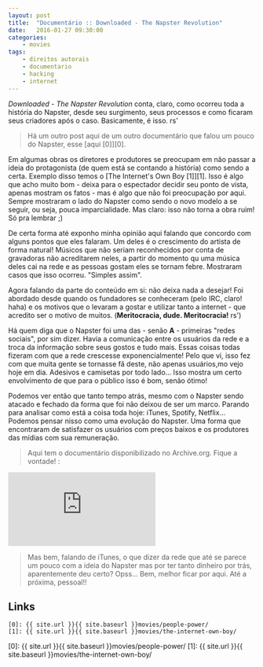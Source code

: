 ```yaml
---
layout: post
title:  "Documentário :: Downloaded - The Napster Revolution"
date:   2016-01-27 09:30:00
categories:
    - movies
tags:
    - direitos autorais
    - documentario
    - hacking
    - internet
---
```


*Downloaded - The Napster Revolution* conta, claro, como ocorreu toda a história do Napster, desde seu surgimento, seus processos e como ficaram seus criadores após o caso. Basicamente, é isso. rs'

> Há um outro post aqui de um outro documentário que falou um pouco do Napster, esse [aqui \[0\]][0].

Em algumas obras os diretores e produtores se preocupam em não passar a ideia do protagonista (de quem está se contando a história) como sendo a certa. Exemplo disso temos o [The Internet's Own Boy \[1\]][1]. Isso é algo que acho muito bom - deixa para o espectador decidir seu ponto de vista, apenas mostram os fatos - mas é algo que não foi preocupação por aqui. Sempre mostraram o lado do Napster como sendo o novo modelo a se seguir, ou seja, pouca imparcialidade. Mas claro: isso não torna a obra ruim! Só pra lembrar ;)

De certa forma até exponho minha opinião aqui falando que concordo com alguns pontos que eles falaram. Um deles é o crescimento do artista de forma natural! Músicos que não seriam reconhecidos por conta de gravadoras não acreditarem neles, a partir do momento qu uma música deles cai na rede e as pessoas gostam eles se tornam febre. Mostraram casos que isso ocorreu. "Simples assim".

Agora falando da parte do conteúdo em si: não deixa nada a desejar! Foi abordado desde quando os fundadores se conheceram (pelo IRC, claro! haha) e os motivos que o levaram a gostar e utilizar tanto a internet - que acredito ser o motivo de muitos. (**Meritocracia, dude. Meritocracia!** rs')

Há quem diga que o Napster foi uma das - senão **A** - primeiras "redes sociais", por sim dizer. Havia a comunicação entre os usuários da rede e a troca da informação sobre seus gostos e tudo mais. Essas coisas todas fizeram com que a rede crescesse exponencialmente! Pelo que vi, isso fez com que muita gente se tornasse fã deste, não apenas usuários,mo vejo hoje em dia. Adesivos e camisetas por todo lado... Isso mostra um certo envolvimento de que para o público isso é bom, senão ótimo!

Podemos ver então que tanto tempo atrás, mesmo com o Napster sendo atacado e fechado da forma que foi não deixou de ser um marco. Parando para analisar como está a coisa toda hoje: iTunes, Spotify, Netflix... Podemos pensar nisso como uma evolução do Napster. Uma forma que encontraram de satisfazer os usuários com preços baixos e os produtores das mídias com sua remuneração.

> Aqui tem o documentário disponibilizado no Archive.org. Fique a vontade! :

<iframe src="https://archive.org/embed/Downloaded.2013-The.Napster.Revolution" frameborder="0" webkitallowfullscreen="true" mozallowfullscreen="true" allowfullscreen></iframe>

> Mas bem, falando de iTunes, o que dizer da rede que até se parece um pouco com a ideia do Napster mas por ter tanto dinheiro por trás, aparentemente deu certo? Opss... Bem, melhor ficar por aqui. Até a próxima, pessoal!!

## Links

```
[0]: {{ site.url }}{{ site.baseurl }}movies/people-power/
[1]: {{ site.url }}{{ site.baseurl }}movies/the-internet-own-boy/
```

[0]: {{ site.url }}{{ site.baseurl }}movies/people-power/
[1]: {{ site.url }}{{ site.baseurl }}movies/the-internet-own-boy/

